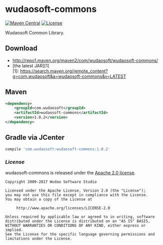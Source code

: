 # wudaosoft-commons
[![Maven Central](https://maven-badges.herokuapp.com/maven-central/com.wudaosoft/wudaosoft-commons/badge.svg)](https://maven-badges.herokuapp.com/maven-central/com.wudaosoft/wudaosoft-commons/)
[![License](https://img.shields.io/badge/license-Apache%202-4EB1BA.svg)](https://www.apache.org/licenses/LICENSE-2.0.html)

Wudaosoft Common Library.

## Download

- http://repo1.maven.org/maven2/com/wudaosoft/wudaosoft-commons/  
- [the latest JAR][1]  
[1]: https://search.maven.org/remote_content?g=com.wudaosoft&a=wudaosoft-commons&v=LATEST

## Maven

```xml
<dependency>
    <groupId>com.wudaosoft</groupId>
    <artifactId>wudaosoft-commons</artifactId>
    <version>1.0.2</version>
</dependency>
```
## Gradle via JCenter

``` groovy
compile 'com.wudaosoft:wudaosoft-commons:1.0.2'
```
### *License*

wudaosoft-commons is released under the [Apache 2.0 license](LICENSE).

```
Copyright 2009-2017 Wudao Software Studio

Licensed under the Apache License, Version 2.0 (the "License");
you may not use this file except in compliance with the License.
You may obtain a copy of the License at

     http://www.apache.org/licenses/LICENSE-2.0

Unless required by applicable law or agreed to in writing, software
distributed under the License is distributed on an "AS IS" BASIS,
WITHOUT WARRANTIES OR CONDITIONS OF ANY KIND, either express or implied.
See the License for the specific language governing permissions and
limitations under the License.
```

